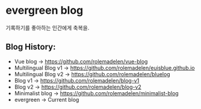 # evergreen blog

기록하기를 좋아하는 인간에게 축복을.

## Blog History:

- Vue blog → https://github.com/rolemadelen/vue-blog
- Multilingual Blog v1 → https://github.com/rolemadelen/euisblue.github.io
- Multilingual Blog v2 → https://github.com/rolemadelen/bluelog
- Blog v1 → https://github.com/rolemadelen/blog-v1
- Blog v2 → https://github.com/rolemadelen/blog-v2
- Minimalist blog → https://github.com/rolemadelen/minimalist-blog
- evergreen → Current blog